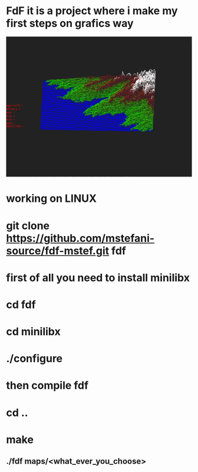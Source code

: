 # FdF it is a project where i make my first steps on grafics way
![.fdf map](/images/fdf.png)
# working on LINUX
# git clone https://github.com/mstefani-source/fdf-mstef.git fdf
# first of all you need to install minilibx
# cd fdf
# cd minilibx
# ./configure
# then compile fdf
# cd ..
# make 

## ./fdf maps/<what_ever_you_choose>
